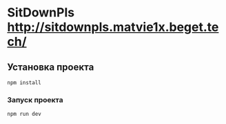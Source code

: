 # SitDownPls http://sitdownpls.matvie1x.beget.tech/

## Установка проекта
```
npm install
```

### Запуск проекта
```
npm run dev
```
